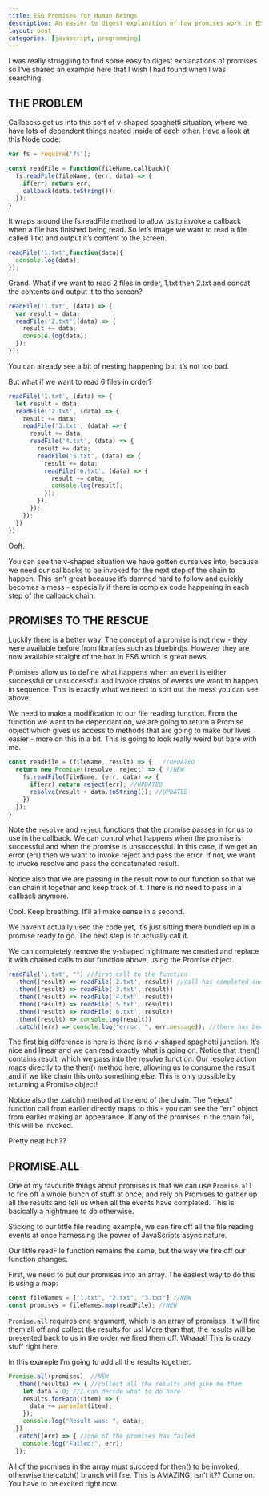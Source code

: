 ```yaml
---
title: ES6 Promises for Human Beings
description: An easier to digest explanation of how promises work in ES6.
layout: post
categories: [javascript, programming]
---
```

I was really struggling to find some easy to digest explanations of promises so I've shared an example here that I wish I had found when I was searching.

## THE PROBLEM
Callbacks get us into this sort of v-shaped spaghetti situation, where we have lots of dependent things nested inside of each other. Have a look at this Node code:

```javascript
var fs = require('fs');

const readFile = function(fileName,callback){
  fs.readFile(fileName, (err, data) => {
    if(err) return err;
    callback(data.toString());
  });
}
```
It wraps around the fs.readFile method to allow us to invoke a callback when a file has finished being read. So let’s image we want to read a file called 1.txt and output it’s content to the screen.

```javascript
readFile('1.txt',function(data){
  console.log(data);
});
```
Grand. What if we want to read 2 files in order, 1.txt then 2.txt and concat the contents and output it to the screen?

```javascript
readFile('1.txt', (data) => {
  var result = data;
  readFile('2.txt',(data) => {
    result += data;
    console.log(data);
  });
});
```
You can already see a bit of nesting happening but it’s not too bad.

But what if we want to read 6 files in order?

```javascript
readFile('1.txt', (data) => {
  let result = data;
  readFile('2.txt', (data) => {
    result += data;
    readFile('3.txt', (data) => {
      result += data;
      readFile('4.txt', (data) => {
        result += data;
        readFile('5.txt', (data) => {
          result += data;
          readFile('6.txt', (data) => {
            result += data;
            console.log(result);
          });
        });
      });
    });
  })
})
```
Ooft.

You can see the v-shaped situation we have gotten ourselves into, because we need our callbacks to be invoked for the next step of the chain to happen. This isn’t great because it’s damned hard to follow and quickly becomes a mess - especially if there is complex code happening in each step of the callback chain.

## PROMISES TO THE RESCUE
Luckily there is a better way. The concept of a promise is not new - they were available before from libraries such as bluebirdjs. However they are now available straight of the box in ES6 which is great news.

Promises allow us to define what happens when an event is either successful or unsuccessful and invoke chains of events we want to happen in sequence. This is exactly what we need to sort out the mess you can see above.

We need to make a modification to our file reading function. From the function we want to be dependant on, we are going to return a Promise object which gives us access to methods that are going to make our lives easier - more on this in a bit. This is going to look really weird but bare with me.

```javascript
const readFile = (fileName, result) => {   //UPDATED
  return new Promise((resolve, reject) => { //NEW
    fs.readFile(fileName, (err, data) => {
      if(err) return reject(err); //UPDATED
      resolve(result + data.toString()); //UPDATED
    })
  });
}
```
Note the `resolve` and `reject` functions that the promise passes in for us to use in the callback. We can control what happens when the promise is successful and when the promise is unsuccessful. In this case, if we get an error (err) then we want to invoke reject and pass the error. If not, we want to invoke resolve and pass the concatenated result.

Notice also that we are passing in the result now to our function so that we can chain it together and keep track of it. There is no need to pass in a callback anymore.

Cool. Keep breathing. It’ll all make sense in a second.

We haven’t actually used the code yet, it’s just sitting there bundled up in a promise ready to go. The next step is to actually call it.

We can completely remove the v-shaped nightmare we created and replace it with chained calls to our function above, using the Promise object.

```javascript
readFile('1.txt', "") //first call to the function
  .then((result) => readFile('2.txt', result)) //call has completed successfully
  .then((result) => readFile('3.txt', result))
  .then((result) => readFile('4.txt', result))
  .then((result) => readFile('5.txt', result))
  .then((result) => readFile('6.txt', result))
  .then((result) => console.log(result))
  .catch((err) => console.log("error: ", err.message)); //there has been an error
```
The first big difference is here is there is no v-shaped spaghetti junction. It’s nice and linear and we can read exactly what is going on. Notice that .then() contains result, which we pass into the resolve function. Our resolve action maps directly to the then() method here, allowing us to consume the result and if we like chain this onto something else. This is only possible by returning a Promise object!

Notice also the .catch() method at the end of the chain. The “reject” function call from earlier directly maps to this - you can see the “err” object from earlier making an appearance. If any of the promises in the chain fail, this will be invoked.

Pretty neat huh??

## PROMISE.ALL
One of my favourite things about promises is that we can use `Promise.all` to fire off a whole bunch of stuff at once, and rely on Promises to gather up all the results and tell us when all the events have completed. This is basically a nightmare to do otherwise.

Sticking to our little file reading example, we can fire off all the file reading events at once harnessing the power of JavaScripts async nature.

Our little readFile function remains the same, but the way we fire off our function changes.

First, we need to put our promises into an array. The easiest way to do this is using a map:

```javascript
const fileNames = ["1.txt", "2.txt", "3.txt"] //NEW
const promises = fileNames.map(readFile); //NEW
```
`Promise.all` requires one argument, which is an array of promises. It will fire them all off and collect the results for us! More than that, the results will be presented back to us in the order we fired them off. Whaaat! This is crazy stuff right here.

In this example I’m going to add all the results together.

```javascript
Promise.all(promises)  //NEW
  .then((results) => { //collect all the results and give me them
    let data = 0; //I can decide what to do here
    results.forEach((item) => {
      data += parseInt(item);
    });
    console.log("Result was: ", data);
  })
  .catch((err) => { //one of the promises has failed
    console.log("Failed:", err);
  });
```
All of the promises in the array must succeed for then() to be invoked, otherwise the catch() branch will fire. This is AMAZING! Isn’t it?? Come on. You have to be excited right now.
